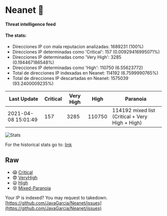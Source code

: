 # Neanet :hocho:
#### Threat intelligence feed
#### The stats:

- Direcciones IP con mala reputacion analizadas: 1689231 (100%)
- Direcciones IP determinadas como 'Critical':  157 (0.00929416995071%)
- Direcciones IP determinadas como 'Very High':  3285 (0.194467186548%)
- Direcciones IP determinadas como 'High':  110750 (6.55623772)
- Total de direcciones IP indexadas en Neanet:  114192 (6.7599990765%)
- Total de direcciones IP descartadas en Neanet:  1575039 (93.2400009235%)

| Last Update | Critical | Very High | High | Paranoia |
| --- | --- | --- | --- | --- |
| 2021-04-08 15:01:49 | 157 | 3285 | 110750 | 114192 mixed list (Critical + Very High + High)|

![Stats](https://docs.google.com/spreadsheets/d/e/2PACX-1vSnaNMIXVabIpDJjufMlzH7poXnshF3mgd8Is1g9ytUEzVsP5my4Trn8f-xkoLLQ38xpL3HtmUexLo6/pubchart?oid=501124687&format=image)

For the historical stats go to: [link](/stats.csv)
## Raw
- :scream: [Critical](https://raw.githubusercontent.com/JavaGarcia/Neanet/master/blacklists/neanet_critical.txt)
- :fearful: [VeryHigh](https://raw.githubusercontent.com/JavaGarcia/Neanet/master/blacklists/neanet_veryHigh.txtt)
- :frowning: [High](https://raw.githubusercontent.com/JavaGarcia/Neanet/master/blacklists/neanet_high.txt)
- :dizzy_face: [Mixed-Paranoia](https://raw.githubusercontent.com/JavaGarcia/Neanet/master/blacklists/neanet_all.txt)


Your IP is indexed? You may request to takedown. [https://github.com/JavaGarcia/Neanet/issues](https://github.com/JavaGarcia/Neanet/issues)





































































































































































































































































































































































































































































































































































































































































































































































































































































































































































































































































































































































































































































































































































































































































































































































































































































































































































































































































































































































































































































































































































































































































































































































































































































































































































































































































































































































































































































































































































































































































































































































































































































































































































































































































































































































































































































































































































































































































































































































































































































































































































































































































































































































































































































































































































































































































































































































































































































































































































































































































































































































































































































































































































































































































































































































































































































